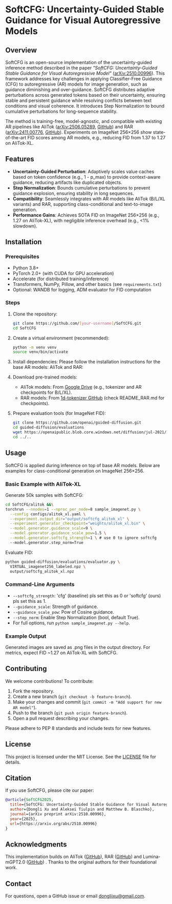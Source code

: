 # SoftCFG: Uncertainty-Guided Stable Guidance for Visual Autoregressive Models

## Overview

SoftCFG is an open-source implementation of the uncertainty-guided inference method described in the paper *"SoftCFG: Uncertainty-Guided Stable Guidance for Visual Autoregressive Model"* ([arXiv:2510.00996](https://arxiv.org/abs/2510.00996)). This framework addresses key challenges in applying Classifier-Free Guidance (CFG) to autoregressive (AR) models for image generation, such as guidance diminishing and over-guidance. SoftCFG distributes adaptive perturbations across generated tokens based on their uncertainty, ensuring stable and persistent guidance while resolving conflicts between text conditions and visual coherence. It introduces Step Normalization to bound cumulative perturbations for long-sequence stability.

The method is training-free, model-agnostic, and compatible with existing AR pipelines like AliTok ([arXiv:2506.05289](https://arxiv.org/abs/2506.05289), [GitHub](https://github.com/ali-vilab/alitok)) and RAR ([arXiv:2411.00776](https://arxiv.org/abs/2411.00776), [GitHub](https://github.com/bytedance/1d-tokenizer)). Experiments on ImageNet 256×256 show state-of-the-art FID scores among AR models, e.g., reducing FID from 1.37 to 1.27 on AliTok-XL.

## Features

- **Uncertainty-Guided Perturbation**: Adaptively scales value caches based on token confidence (e.g., 1 - p_max) to provide context-aware guidance, reducing artifacts like duplicated objects.
- **Step Normalization**: Bounds cumulative perturbations to prevent guidance explosion, ensuring stability in long sequences.
- **Compatibility**: Seamlessly integrates with AR models like AliTok (B/L/XL variants) and RAR, supporting class-conditional and text-to-image generation.
- **Performance Gains**: Achieves SOTA FID on ImageNet 256×256 (e.g., 1.27 on AliTok-XL), with negligible inference overhead (e.g., <1% slowdown).

## Installation

### Prerequisites

- Python 3.8+
- PyTorch 2.0+ (with CUDA for GPU acceleration)
- Accelerate (for distributed training/inference)
- Transformers, NumPy, Pillow, and other basics (see `requirements.txt`)
- Optional: WANDB for logging, ADM evaluator for FID computation

### Steps

1. Clone the repository:
   ```bash
   git clone https://github.com/[your-username]/SoftCFG.git
   cd SoftCFG
   ```

2. Create a virtual environment (recommended):
   ```bash
   python -m venv venv
   source venv/bin/activate 
   ```

3. Install dependencies:
  Please follow the installation instructions for the base AR models: AliTok and RAR: 
4. Download pre-trained models:
   - AliTok models: From [Google Drive](https://drive.google.com/drive/folders/1dBjcFfClmBvf2cSlelFMT2gMlS8OQOHG?usp=sharing) (e.g., tokenizer and AR checkpoints for B/L/XL).
   - RAR models: From [1d-tokenizer GitHub](https://github.com/bytedance/1d-tokenizer) (check README_RAR.md for checkpoints).

5. Prepare evaluation tools (for ImageNet FID):
   ```bash
   git clone https://github.com/openai/guided-diffusion.git
   cd guided-diffusion/evaluations
   wget https://openaipublic.blob.core.windows.net/diffusion/jul-2021/ref_batches/imagenet/256/VIRTUAL_imagenet256_labeled.npz
   cd ../..
   ```

## Usage

SoftCFG is applied during inference on top of base AR models. Below are examples for class-conditional generation on ImageNet 256×256.

### Basic Example with AliTok-XL

Generate 50k samples with SoftCFG:
```bash
cd SoftCFG/alitok &&\
torchrun --nnodes=1 --nproc_per_node=8 sample_imagenet.py \
  --config configs/alitok_xl.yaml \
  --experiment.output_dir="output/softcfg_alitok_xl" \
  --experiment.generator_checkpoint="weights/alitok_xl.bin" \
  --model.generator.guidance_scale=9 \
  --model.generator.guidance_scale_pow=1.5 \
  --model.generator.softcfg_strength=1 \ # use 0 to ignore softcfg
  --model.generator.step_norm=True
```

Evaluate FID:
```bash
python guided-diffusion/evaluations/evaluator.py \
  VIRTUAL_imagenet256_labeled.npz \
  output/softcfg_alitok_xl.npz
```

### Command-Line Arguments

- `--softcfg_strength`: 'cfg' (baseline) pls set this as 0 or 'softcfg' (ours) pls set this as 1.
- `--guidance_scale`: Strength of guidance.
- `--guidance_scale_pow`: Pow of Cosine guidance.
- `--step_norm`: Enable Step Normalization (bool, default True).
- For full options, run `python sample_imagenet.py --help`.

### Example Output

Generated images are saved as .png files in the output directory. For metrics, expect FID ~1.27 on AliTok-XL with SoftCFG.


## Contributing

We welcome contributions! To contribute:

1. Fork the repository.
2. Create a new branch (`git checkout -b feature-branch`).
3. Make your changes and commit (`git commit -m "Add support for new AR model"`).
4. Push to the branch (`git push origin feature-branch`).
5. Open a pull request describing your changes.

Please adhere to PEP 8 standards and include tests for new features.

## License

This project is licensed under the MIT License. See the [LICENSE](LICENSE) file for details.

## Citation

If you use SoftCFG, please cite our paper:

```bibtex
@article{SoftCFG2025,
  title={SoftCFG: Uncertainty-Guided Stable Guidance for Visual Autoregressive Model},
  author={Dongli Xu and Aleksei Tiulpin and Matthew B. Blaschko},
  journal={arXiv preprint arXiv:2510.00996},
  year={2025},
  url={https://arxiv.org/abs/2510.00996}
}
```

## Acknowledgments

This implementation builds on AliTok ([GitHub](https://github.com/ali-vilab/alitok)), RAR ([GitHub](https://github.com/bytedance/1d-tokenizer)) and Lumina-mGPT2.0 ([GitHub](https://github.com/Alpha-VLLM/Lumina-mGPT-2.0)) . Thanks to the original authors for their foundational work.

## Contact

For questions, open a GitHub issue or email dongliixu@gmail.com.
